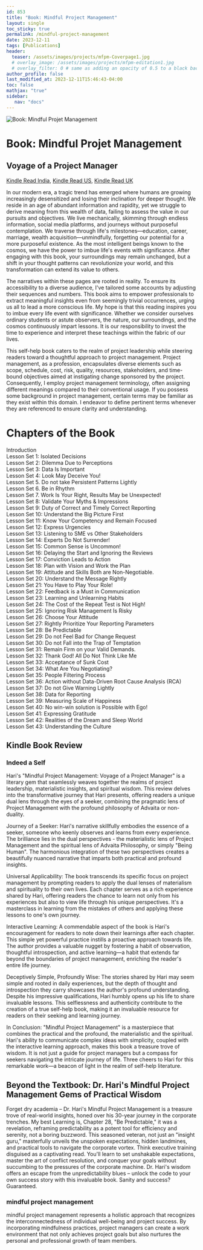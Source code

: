 ```yaml
---
id: 853    
title: "Book: Mindful Project Management"
layout: single
toc_sticky: true
permalink: /mindful-project-management
date: 2023-12-11
tags: [Publications]
header:
  teaser: /assets/images/projects/mfpm-Coverpage1.jpg
  # overlay_image: /assets/images/projects/mfpm-editation1.jpg
  # overlay_filter: 0 # same as adding an opacity of 0.5 to a black background
author_profile: false
last_modified_at: 2023-12-11T15:46:43-04:00
toc: false
mathjax: "true"
sidebar:
   nav: "docs"
---
```


![Book: Mindful Projet Management](/assets/images/projects/mfpm-Coverpage1.jpg)

# Book: Mindful Projet Management
## Voyage of a Project Manager

[Kindle Read India](https://www.amazon.in/dp/B0CQ37294Y),
[Kindle Read US](https://www.amazon.com/dp/B0CQ37294Y), 
[Kindle Read UK](https://www.amazon.co.uk/dp/B0CQ37294Y)   


In our modern era, a tragic trend has emerged where humans are growing increasingly desensitized and losing their inclination for deeper thought. We reside in an age of abundant information and rapidity, yet we struggle to derive meaning from this wealth of data, failing to assess the value in our pursuits and objectives. We live mechanically, skimming through endless information, social media platforms, and journeys without purposeful contemplation. We traverse through life's milestones—education, career, marriage, wealth acquisition—unmindfully, forgetting our potential for a more purposeful existence. As the most intelligent beings known to the cosmos, we have the power to imbue life's events with significance. After engaging with this book, your surroundings may remain unchanged, but a shift in your thought patterns can revolutionize your world, and this transformation can extend its value to others.

The narratives within these pages are rooted in reality. To ensure its accessibility to a diverse audience, I've tailored some accounts by adjusting their sequences and numbers. This book aims to empower professionals to extract meaningful insights even from seemingly trivial occurrences, urging us all to lead a more conscious life. My hope is that this reading inspires you to imbue every life event with significance. Whether we consider ourselves ordinary students or astute observers, the nature, our surroundings, and the cosmos continuously impart lessons. It is our responsibility to invest the time to experience and interpret these teachings within the fabric of our lives.

This self-help book caters to the realm of project leadership while steering readers toward a thoughtful approach to project management. Project management, as a profession, encapsulates diverse elements such as scope, schedule, cost, risk, quality, resources, stakeholders, and time-bound objectives aimed at instigating change sponsored by the project. Consequently, I employ project management terminology, often assigning different meanings compared to their conventional usage. If you possess some background in project management, certain terms may be familiar as they exist within this domain. I endeavor to define pertinent terms whenever they are referenced to ensure clarity and understanding.

# Chapters of the Book

Introduction    
Lesson Set 1: Isolated Decisions    
Lesson Set 2: Dilemma Due to Perceptions    
Lesson Set 3: Data Is Important    
Lesson Set 4: Look May Deceive You!    
Lesson Set 5. Do not take Persistent Patterns Lightly     
Lesson Set 6. Be in Rhythm    
Lesson Set 7. Work Is Your Right, Results May be Unexpected!    
Lesson Set 8: Validate Your Myths & Impressions    
Lesson Set 9: Duty of Correct and Timely Correct Reporting    
Lesson Set 10: Understand the Big Picture First    
Lesson Set 11: Know Your Competency and Remain Focused    
Lesson Set 12: Express Urgencies    
Lesson Set 13: Listening to SME vs Other Stakeholders    
Lesson Set 14: Experts Do Not Surrender!    
Lesson Set 15: Common Sense is Uncommon!    
Lesson Set 16: Delaying the Start and Ignoring the Reviews    
Lesson Set 17: Conviction Leads to Action    
Lesson Set 18: Plan with Vision and Work the Plan    
Lesson Set 19: Attitude and Skills Both are Non-Negotiable.    
Lesson Set 20: Understand the Message Rightly    
Lesson Set 21: You Have to Play Your Role!    
Lesson Set 22: Feedback is a Must in Communication    
Lesson Set 23: Learning and Unlearning Habits    
Lesson Set 24: The Cost of the Repeat Test is Not High!    
Lesson Set 25: Ignoring Risk Management Is Risky    
Lesson Set 26: Choose Your Attitude    
Lesson Set 27: Rightly Prioritize Your Reporting Parameters    
Lesson Set 28: Be Predictable    
Lesson Set 29: Do not Feel Bad for Change Request    
Lesson Set 30: Do not Fall into the Trap of Temptation    
Lesson Set 31: Remain Firm on your Valid Demands.    
Lesson Set 32: Thank God! All Do Not Think Like Me    
Lesson Set 33: Acceptance of Sunk Cost    
Lesson Set 34: What Are You Negotiating?    
Lesson Set 35: People Filtering Process    
Lesson Set 36: Action without Data-Driven Root Cause Analysis (RCA)    
Lesson Set 37: Do not Give Warning Lightly    
Lesson Set 38: Data for Reporting    
Lesson Set 39: Measuring Scale of Happiness    
Lesson Set 40: No win-win solution is Possible with Ego!    
Lesson Set 41: Expressing Gratitude    
Lesson Set 42: Realities of the Dream and Sleep World    
Lesson Set 43: Understanding the Culture    

## Kindle Book Review

### Indeed a Self

Hari's "Mindful Project Management: Voyage of a Project Manager" is a literary gem that seamlessly weaves together the realms of project leadership, materialistic insights, and spiritual wisdom. This review delves into the transformative journey that Hari presents, offering readers a unique dual lens through the eyes of a seeker, combining the pragmatic lens of Project Management with the profound philosophy of Advaita or non-duality.

Journey of a Seeker:
Hari's narrative skillfully embodies the essence of a seeker, someone who keenly observes and learns from every experience. The brilliance lies in the dual perspectives - the materialistic lens of Project Management and the spiritual lens of Advaita Philosophy, or simply "Being Human". The harmonious integration of these two perspectives creates a beautifully nuanced narrative that imparts both practical and profound insights.

Universal Applicability:
The book transcends its specific focus on project management by prompting readers to apply the dual lenses of materialism and spirituality to their own lives. Each chapter serves as a rich experience shared by Hari, offering readers the chance to learn not only from his experiences but also to view life through his unique perspectives. It's a masterclass in learning from the mistakes of others and applying these lessons to one's own journey.

Interactive Learning:
A commendable aspect of the book is Hari's encouragement for readers to note down their learnings after each chapter. This simple yet powerful practice instills a proactive approach towards life. The author provides a valuable nugget by fostering a habit of observation, thoughtful introspection, and active learning—a habit that extends far beyond the boundaries of project management, enriching the reader's entire life journey.

Deceptively Simple, Profoundly Wise:
The stories shared by Hari may seem simple and rooted in daily experiences, but the depth of thought and introspection they carry showcases the author's profound understanding. Despite his impressive qualifications, Hari humbly opens up his life to share invaluable lessons. This selflessness and authenticity contribute to the creation of a true self-help book, making it an invaluable resource for readers on their seeking and learning journey.

In Conclusion:
"Mindful Project Management" is a masterpiece that combines the practical and the profound, the materialistic and the spiritual. Hari's ability to communicate complex ideas with simplicity, coupled with the interactive learning approach, makes this book a treasure trove of wisdom. It is not just a guide for project managers but a compass for seekers navigating the intricate journey of life. Three cheers to Hari for this remarkable work—a beacon of light in the realm of self-help literature.

## Beyond the Textbook: Dr. Hari's Mindful Project Management Gems of Practical Wisdom

Forget dry academia – Dr. Hari's Mindful Project Management is a treasure trove of real-world insights, honed over his 30-year journey in the corporate trenches. My best Learning is, Chapter 28, "Be Predictable," it was a revelation, reframing predictability as a potent tool for efficiency and serenity, not a boring buzzword. This seasoned veteran, not just an "insight guru," masterfully unveils the unspoken expectations, hidden landmines, and practical tools to navigate the corporate vortex. Think executive training disguised as a captivating read. You'll learn to set unshakable expectations, master the art of conflict resolution, and conquer your goals without succumbing to the pressures of the corporate machine. Dr. Hari's wisdom offers an escape from the unpredictability blues – unlock the code to your own success story with this invaluable book. Sanity and success? Guaranteed.

### mindful project management
mindful project management represents a holistic approach that recognizes the interconnectedness of individual well-being and project success. By incorporating mindfulness practices, project managers can create a work environment that not only achieves project goals but also nurtures the personal and professional growth of team members.
